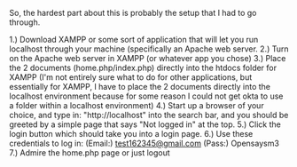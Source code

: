 So, the hardest part about this is probably the setup that I had to go through.

1.) Download XAMPP or some sort of application that will let you run localhost through your machine (specifically an Apache web
server.
2.) Turn on the Apache web server in XAMPP (or whatever app you chose)
3.) Place the 2 documents (home.php/index.php) directly into the htdocs folder for XAMPP (I'm not entirely sure what to do for
other applications, but essentially for XAMPP, I have to place the 2 documents directly into the localhost environment because
for some reason I could not get okta to use a folder within a localhost environment)
4.) Start up a browser of your choice, and type in: "http://localhost" into the search bar, and you should be greeted by a 
simple page that says "Not logged in" at the top.
5.) Click the login button which should take you into a login page.
6.) Use these credentials to log in: (Email:) test162345@gmail.com (Pass:) Opensaysm3
7.) Admire the home.php page or just logout
